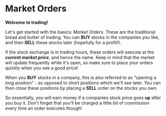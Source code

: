 # Market Orders

**Welcome to trading!**

Let's get started with the basics: _Market Orders_. These are the traditional bread and butter of trading. You can **BUY** stocks in the companies you like, and then **SELL** these stocks later (hopefully for a profit!).<br>

If the stock exchange is in trading hours, these orders will execute at the **_current market price_**, and hence the name. Keep in mind that the market will update frequently while it's open, so make sure to place your orders quickly when you see a good price!<br>
<!---
If moving to front end with images:

To place a market order, simply head over to the TRADE page, select either **BUY** or **SELL** and say how many stocks you wish to trade.
--->
When you **BUY** stocks in a company, this is also referred to as "opening a _long_ position" - as opposed to _short_ positions which we'll see later. You can then _close_ these positions by placing a **SELL** order on the stocks you own.<br>

So essentially, you will earn money if a companies stock price goes **up** after you buy it. Don't forget that you'll be charged a little bit of commission every time an order executes though!